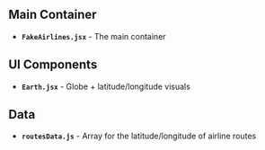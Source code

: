 ## Main Container
- **`FakeAirlines.jsx`** - The main container

## UI Components
- **`Earth.jsx`** - Globe + latitude/longitude visuals 

## Data
- **`routesData.js`** - Array for the latitude/longitude of airline routes   